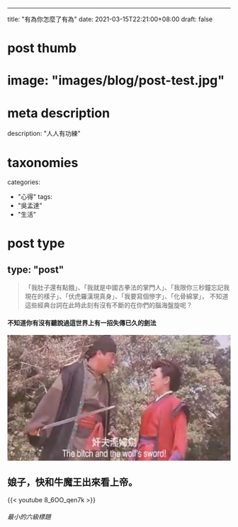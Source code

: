 ---
title: "有為你怎麼了有為"
date: 2021-03-15T22:21:00+08:00
draft: false

# post thumb
# image: "images/blog/post-test.jpg"

# meta description
description: "人人有功練"

# taxonomies
categories: 
  - "心得"
tags:
  - "吳孟達"
  - "生活"

# post type
type: "post"
-----------
>「我肚子還有點餓」、「我就是中國古拳法的掌門人」、「我限你三秒鐘忘記我現在的樣子」、「伏虎羅漢現真身」、「我要寫個慘字」、「化骨綿掌」，
>不知道這些經典台詞在此時此刻有沒有不斷的在你們的腦海盤旋呢？
>

#### 不知道你有沒有聽說過這世界上有一招失傳已久的劍法
![](/public/images/blog/article01/01.jpg)

## 娘子，快和牛魔王出來看上帝。
{{< youtube 8_6OO_qen7k >}}

#### 

###### 最小的六級標題







